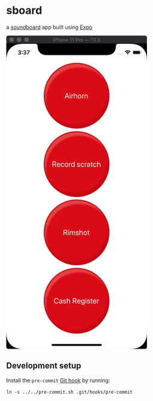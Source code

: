 # sboard

a [soundboard](<https://en.wikipedia.org/wiki/Soundboard_(computer_program)>) app built using [Expo](https://expo.io)

![screenshot.png](screenshot.png)

## Development setup

Install the `pre-commit` [Git hook](https://git-scm.com/book/en/v2/Customizing-Git-Git-Hooks) by running:

```
ln -s ../../pre-commit.sh .git/hooks/pre-commit
```
